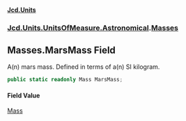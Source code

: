 #### [Jcd.Units](index.md 'index')
### [Jcd.Units.UnitsOfMeasure.Astronomical](Jcd.Units.UnitsOfMeasure.Astronomical.md 'Jcd.Units.UnitsOfMeasure.Astronomical').[Masses](Jcd.Units.UnitsOfMeasure.Astronomical.Masses.md 'Jcd.Units.UnitsOfMeasure.Astronomical.Masses')

## Masses.MarsMass Field

A(n) mars mass. Defined in terms of a(n) SI kilogram.

```csharp
public static readonly Mass MarsMass;
```

#### Field Value
[Mass](Jcd.Units.UnitTypes.Mass.md 'Jcd.Units.UnitTypes.Mass')